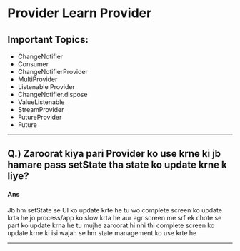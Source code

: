 # Provider Learn Provider

## Important Topics:

- ChangeNotifier
- Consumer
- ChangeNotifierProvider
- MultiProvider
- Listenable Provider
- ChangeNotifier.dispose
- ValueListenable
- StreamProvider
- FutureProvider
- Future

---

## Q.) Zaroorat kiya pari Provider ko use krne ki jb hamare pass setState tha state ko update krne k liye?

#### Ans

Jb hm setState se UI ko update krte he tu wo complete screen ko update krta he jo process/app ko slow krta he aur agr screen me srf ek chote se part ko update krna he tu mujhe zaroorat hi nhi thi complete screen ko update krne ki isi wajah se hm state management ko use krte he

---
